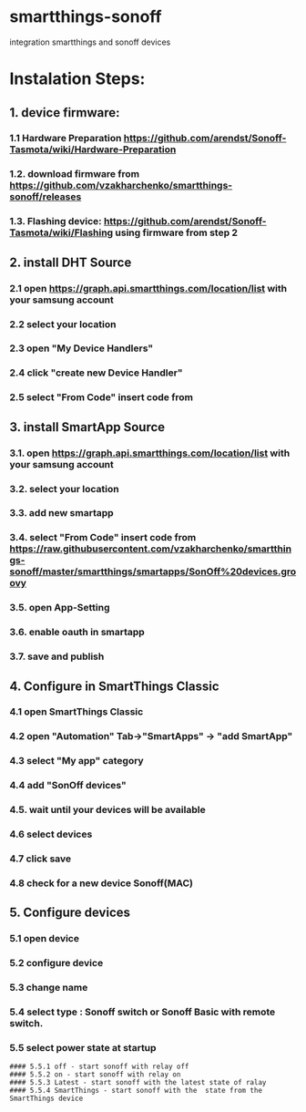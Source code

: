 # smartthings-sonoff
integration smartthings and sonoff devices

# Instalation Steps:
## 1. device firmware:
  ### 1.1 Hardware Preparation https://github.com/arendst/Sonoff-Tasmota/wiki/Hardware-Preparation
  ### 1.2. download firmware from https://github.com/vzakharchenko/smartthings-sonoff/releases
  ### 1.3. Flashing device: https://github.com/arendst/Sonoff-Tasmota/wiki/Flashing using firmware from step 2
## 2. install DHT Source
  ### 2.1 open https://graph.api.smartthings.com/location/list with your samsung account
  ### 2.2 select your location 
  ### 2.3 open "My Device Handlers"
  ### 2.4 click "create new Device Handler"
  ### 2.5 select "From Code" insert code from  
  
## 3. install SmartApp Source
  ### 3.1. open https://graph.api.smartthings.com/location/list with your samsung account
  ### 3.2. select your location 
  ### 3.3. add new smartapp 
  ### 3.4. select "From Code" insert code from https://raw.githubusercontent.com/vzakharchenko/smartthings-sonoff/master/smartthings/smartapps/SonOff%20devices.groovy
  ### 3.5. open App-Setting
  ### 3.6. enable oauth in smartapp
  ### 3.7.  save and publish
 ## 4. Configure in SmartThings Classic
  ### 4.1 open SmartThings Classic
  ### 4.2 open "Automation" Tab->"SmartApps" -> "add SmartApp"
  ### 4.3 select "My app" category
  ### 4.4 add "SonOff devices"
  ### 4.5. wait until your devices will be available
  ### 4.6 select devices
  ### 4.7 click save
  ### 4.8 check for a new device Sonoff(MAC)
## 5. Configure devices
  ### 5.1 open device
  ### 5.2 configure device
  ### 5.3 change name
  ### 5.4 select type : Sonoff switch or Sonoff Basic with remote switch.
  ### 5.5 select power state at startup
    #### 5.5.1 off - start sonoff with relay off 
    #### 5.5.2 on - start sonoff with relay on
    #### 5.5.3 Latest - start sonoff with the latest state of ralay
    #### 5.5.4 SmartThings - start sonoff with the  state from the SmartThings device
